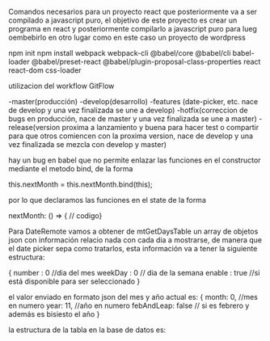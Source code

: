 Comandos necesarios para un proyecto react que posteriormente va a ser compilado a javascript puro, el objetivo de este proyecto es  crear un programa en react y posteriormente compilarlo a javascript puro para lueg oembebirlo en otro lugar  como en este caso un proyecto de wordpress

npm init
npm install webpack webpack-cli @babel/core @babel/cli babel-loader @babel/preset-react @babel/plugin-proposal-class-properties react react-dom css-loader

utilizacion del workflow GitFlow

-master(producción)
-develop(desarrollo)
-features (date-picker, etc. nace de develop y una vez finalizada se une a develop)
-hotfix(correccion de bugs en producción, nace de master y una vez finalizada se une a master)
-release(version proxima a lanzamiento y buena para hacer test o compartir para que otros comiencen con la proxima version, nace de develop y una vez finalizada se mezcla con develop y master)

hay un bug en babel que no permite enlazar las funciones en el constructor mediante el metodo bind, de la forma

this.nextMonth = this.nextMonth.bind(this);

por lo que declaramos las funciones en el state de la forma

nextMonth: () => { // codigo}

Para DateRemote vamos a obtener de mtGetDaysTable un array de objetos json con información relacio
nada con cada dia a mostrarse, de manera que el date picker sepa como tratarlos, esta información va a tener la siguiente estructura:

{
    number  : 0 //dia del mes
    weekDay : 0 // dia de la semana
    enable  : true //si está disponible para ser seleccionado
}

el valor enviado en formato json del mes y año actual es:
{
    month: 0, //mes en numero
    year: 11, //año en numero
    febAndLeap: false // si es febrero y además es bisiesto el año
}

la estructura de la tabla en la base de datos es:

